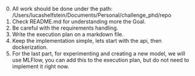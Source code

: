 0. All work should be done under the path: /Users/lucashelfstein/Documents/Personal/challenge_phd/repo
1. Check README.md for understanding more the Goal.
2. Be careful with the requirements handling.
3. Write the execution plan on a markdown file.
4. Keep the implementation simple, lets start with the api, then dockerization.
5. For the last part, for experimenting and creating a new model, we will use MLFlow, you can add this to the execution plan, but do not need to implement it right now. 